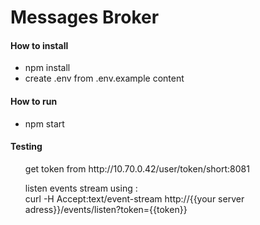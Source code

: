 # Messages Broker 

<h4>How to install</h4>
<ul>
    <li>npm install</li>
    <li>create .env from .env.example content</li>
</ul>

<h4>How to run</h4>
<ul>
    <li>npm start</li>
</ul>

<h4>Testing</h4>
<ul>
get token from http://10.70.0.42/user/token/short:8081
</ul>
<ul>
listen events stream using :<br>curl -H Accept:text/event-stream http://{{your server adress}}/events/listen?token={{token}}
</ul>

    
    

